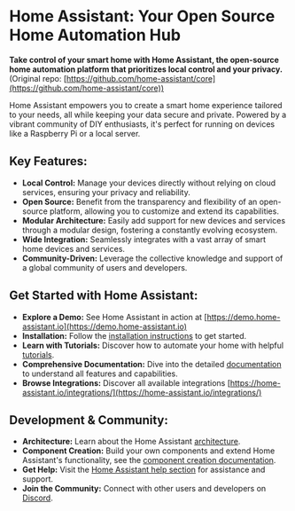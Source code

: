 # Home Assistant: Your Open Source Home Automation Hub

**Take control of your smart home with Home Assistant, the open-source home automation platform that prioritizes local control and your privacy.** (Original repo: [https://github.com/home-assistant/core](https://github.com/home-assistant/core))

Home Assistant empowers you to create a smart home experience tailored to your needs, all while keeping your data secure and private. Powered by a vibrant community of DIY enthusiasts, it's perfect for running on devices like a Raspberry Pi or a local server.

## Key Features:

*   **Local Control:** Manage your devices directly without relying on cloud services, ensuring your privacy and reliability.
*   **Open Source:** Benefit from the transparency and flexibility of an open-source platform, allowing you to customize and extend its capabilities.
*   **Modular Architecture:** Easily add support for new devices and services through a modular design, fostering a constantly evolving ecosystem.
*   **Wide Integration:** Seamlessly integrates with a vast array of smart home devices and services.
*   **Community-Driven:** Leverage the collective knowledge and support of a global community of users and developers.

## Get Started with Home Assistant:

*   **Explore a Demo:** See Home Assistant in action at [https://demo.home-assistant.io](https://demo.home-assistant.io)
*   **Installation:** Follow the [installation instructions](https://home-assistant.io/getting-started/) to get started.
*   **Learn with Tutorials:** Discover how to automate your home with helpful [tutorials](https://home-assistant.io/getting-started/automation/).
*   **Comprehensive Documentation:** Dive into the detailed [documentation](https://home-assistant.io/docs/) to understand all features and capabilities.
*   **Browse Integrations:** Discover all available integrations [https://home-assistant.io/integrations/](https://home-assistant.io/integrations/)

## Development & Community:

*   **Architecture:** Learn about the Home Assistant [architecture](https://developers.home-assistant.io/docs/architecture_index/).
*   **Component Creation:** Build your own components and extend Home Assistant's functionality, see the [component creation documentation](https://developers.home-assistant.io/docs/creating_component_index/).
*   **Get Help:** Visit the [Home Assistant help section](https://home-assistant.io/help/) for assistance and support.
*   **Join the Community:** Connect with other users and developers on [Discord](https://www.home-assistant.io/join-chat/).